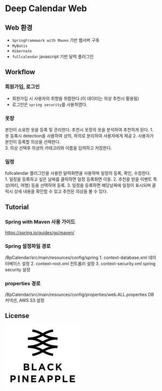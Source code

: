 # Deep Calendar Web

## Web 환경
- `SpringFramework with Maven` 기반 웹서버 구축
- `MyBatis`
- `Hibernate`
- `fullcalendar` javascript 기반 달력 플러그인

## Workflow

### 회원가입, 로그인

- 회원가입 시 사용자의 취향을 취합한다.(이 데이터는 의상 추천시 활용됨)
- 로그인은 `spring security`를 사용하였다.

### 옷장

본인이 소유한 옷을 등록 및 관리한다. 
추천시 옷장의 옷을 분석하여 추천하게 된다.
    1. 옷 등록시 detection을 사용하여 상의, 하의로 분리하여 사용자에게 제공
    2. 사용자가 본인이 등록할 의상을 선택한다.  
    3. 의상 선택후 의상의 카테고리와 이름을 입력하고 저장한다.

### 일정
fullcalendar 플러그인을 사용한 달력화면을 사용하며 일정의 등록, 확인, 수정한다.  
    1. 일정을 등록하고 싶은 날짜를 클릭하면 일정 등록화면 이동.
    2. 추천을 받을 이벤트 특성(파티, 여행) 등을 선택하여 등록.
    3. 일정을 등록하면 해당날짜에 일정이 표시되며 클릭시 상세 내용을 확인할 수 있고 추천된 의상을 볼 수 있다.

## Tutorial

### Spring with Maven 사용 가이드
https://spring.io/guides/gs/maven/ 

### Spring 설정파일 경로 
/BpCalendar/src/main/resources/config/spring
    1. context-database.xml 데이터베이스 설정
    2. context-root.xml 컨트롤러 설정
    3. context-security.xml spring security 설정
  
### properties 경로 
/BpCalendar/src/main/resources/config/properties/web.ALL.properties
DB 커넥션, AWS S3 설정

## License
![main page](../bplogo.jpg)
